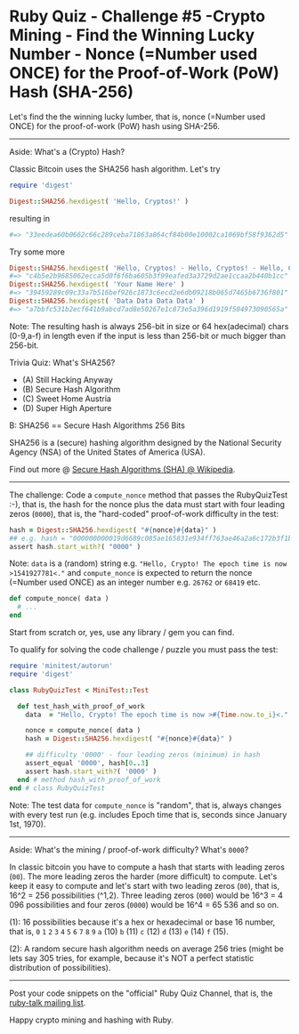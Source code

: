 # Ruby Quiz - Challenge #5 -Crypto Mining - Find the Winning Lucky Number - Nonce (=Number used ONCE) for the Proof-of-Work (PoW) Hash (SHA-256)


Let's find the the winning lucky lumber, that is, nonce (=Number used ONCE)
for the proof-of-work (PoW) hash using SHA-256.



---

Aside:  What's a (Crypto) Hash?

Classic Bitcoin uses the SHA256 hash algorithm. Let's try

```ruby
require 'digest'

Digest::SHA256.hexdigest( 'Hello, Cryptos!' )
```

resulting in

``` ruby
#=> "33eedea60b0662c66c289ceba71863a864cf84b00e10002ca1069bf58f9362d5"
```

Try some more

``` ruby
Digest::SHA256.hexdigest( 'Hello, Cryptos! - Hello, Cryptos! - Hello, Cryptos!' )
#=> "c4b5e2b9685062ecca5d0f6f6ba605b3f99eafed3a3729d2ae1ccaa2b440b1cc"
Digest::SHA256.hexdigest( 'Your Name Here' )
#=> "39459289c09c33a7b516bef926c1873c6ecd2e6db09218b065d7465b6736f801"
Digest::SHA256.hexdigest( 'Data Data Data Data' )
#=> "a7bbfc531b2ecf641b9abcd7ad8e50267e1c873e5a396d1919f504973090565a"
```

Note: The resulting hash is always 256-bit in size
or 64 hex(adecimal) chars (0-9,a-f) in length
even if the input is less than 256-bit or much bigger than 256-bit.


Trivia Quiz: What's SHA256?

- (A) Still Hacking Anyway
- (B) Secure Hash Algorithm
- (C) Sweet Home Austria
- (D) Super High Aperture

B: SHA256 == Secure Hash Algorithms 256 Bits

SHA256 is a (secure) hashing algorithm designed by the National Security Agency (NSA)
of the United States of America (USA).

Find out more @ [Secure Hash Algorithms (SHA) @ Wikipedia](https://en.wikipedia.org/wiki/Secure_Hash_Algorithms).

---



The challenge: Code a `compute_nonce` method that passes the RubyQuizTest :-), that is,
the hash for the nonce plus the data
must start with four leading zeros (`0000`), that is, the "hard-coded" proof-of-work difficulty in the test:


``` ruby
hash = Digest::SHA256.hexdigest( "#{nonce}#{data}" )
## e.g. hash = "000000000019d6689c085ae165831e934ff763ae46a2a6c172b3f1b60a8ce26f"
assert hash.start_with?( "0000" )
```

Note: `data` is a (random) string e.g. `"Hello, Crypto! The epoch time is now >1541927781<."`
and `compute_nonce` is expected to return
the nonce (=Number used ONCE) as an integer number e.g. `26762` or `68419` etc.

``` ruby
def compute_nonce( data )
  # ...
end
```

Start from scratch or, yes, use any library / gem you can find.

To qualify for solving the code challenge / puzzle you must pass the test:

```ruby
require 'minitest/autorun'
require 'digest'

class RubyQuizTest < MiniTest::Test

  def test_hash_with_proof_of_work
    data  = "Hello, Crypto! The epoch time is now >#{Time.now.to_i}<."

    nonce = compute_nonce( data )
    hash = Digest::SHA256.hexdigest( "#{nonce}#{data}" )

    ## difficulty '0000' - four leading zeros (minimum) in hash
    assert_equal '0000', hash[0..3]
    assert hash.start_with?( '0000' )
  end # method hash_with_proof_of_work
end # class RubyQuizTest
```


Note: The test data for `compute_nonce` is "random", that is,
always changes with every test run (e.g. includes
Epoch time that is, seconds since January 1st, 1970).


---
Aside: What's the mining / proof-of-work difficulty? What's `0000`?

In classic bitcoin you have to compute a hash
that starts with leading zeros (`00`). The more leading zeros the harder (more difficult) to compute. Let's keep it easy to compute and let's start with two leading zeros (`00`), that is, 16^2 = 256 possibilities (^1,2).
Three leading zeros (`000`) would be 16^3 = 4 096 possibilities
and four zeros (`0000`) would be 16^4 = 65 536 and so on.

(1): 16 possibilities because it's a hex or hexadecimal or base 16 number, that is, `0` `1` `2` `3` `4` `5` `6` `7` `8` `9` `a` (10) `b` (11) `c` (12) `d` (13) `e` (14) `f` (15).

(2): A random secure hash algorithm needs on average 256 tries (might be lets say 305 tries, for example, because it's NOT a perfect statistic distribution of possibilities).

---


Post your code snippets on the "official" Ruby Quiz Channel,
that is, the [ruby-talk mailing list](https://rubytalk.org).

Happy crypto mining and hashing with Ruby.
